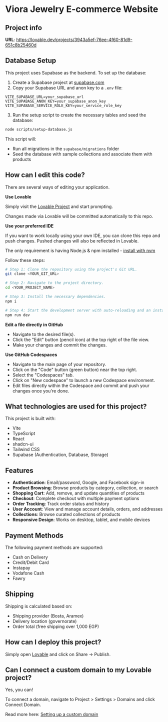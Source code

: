 # Viora Jewelry E-commerce Website

## Project info

**URL**: https://lovable.dev/projects/3943a5ef-76ee-4f60-81d9-651c8b25460d

## Database Setup

This project uses Supabase as the backend. To set up the database:

1. Create a Supabase project at [supabase.com](https://supabase.com)
2. Copy your Supabase URL and anon key to a `.env` file:

```
VITE_SUPABASE_URL=your_supabase_url
VITE_SUPABASE_ANON_KEY=your_supabase_anon_key
VITE_SUPABASE_SERVICE_ROLE_KEY=your_service_role_key
```

3. Run the setup script to create the necessary tables and seed the database:

```sh
node scripts/setup-database.js
```

This script will:
- Run all migrations in the `supabase/migrations` folder
- Seed the database with sample collections and associate them with products

## How can I edit this code?

There are several ways of editing your application.

**Use Lovable**

Simply visit the [Lovable Project](https://lovable.dev/projects/3943a5ef-76ee-4f60-81d9-651c8b25460d) and start prompting.

Changes made via Lovable will be committed automatically to this repo.

**Use your preferred IDE**

If you want to work locally using your own IDE, you can clone this repo and push changes. Pushed changes will also be reflected in Lovable.

The only requirement is having Node.js & npm installed - [install with nvm](https://github.com/nvm-sh/nvm#installing-and-updating)

Follow these steps:

```sh
# Step 1: Clone the repository using the project's Git URL.
git clone <YOUR_GIT_URL>

# Step 2: Navigate to the project directory.
cd <YOUR_PROJECT_NAME>

# Step 3: Install the necessary dependencies.
npm i

# Step 4: Start the development server with auto-reloading and an instant preview.
npm run dev
```

**Edit a file directly in GitHub**

- Navigate to the desired file(s).
- Click the "Edit" button (pencil icon) at the top right of the file view.
- Make your changes and commit the changes.

**Use GitHub Codespaces**

- Navigate to the main page of your repository.
- Click on the "Code" button (green button) near the top right.
- Select the "Codespaces" tab.
- Click on "New codespace" to launch a new Codespace environment.
- Edit files directly within the Codespace and commit and push your changes once you're done.

## What technologies are used for this project?

This project is built with:

- Vite
- TypeScript
- React
- shadcn-ui
- Tailwind CSS
- Supabase (Authentication, Database, Storage)

## Features

- **Authentication**: Email/password, Google, and Facebook sign-in
- **Product Browsing**: Browse products by category, collection, or search
- **Shopping Cart**: Add, remove, and update quantities of products
- **Checkout**: Complete checkout with multiple payment options
- **Order Tracking**: Track order status and history
- **User Account**: View and manage account details, orders, and addresses
- **Collections**: Browse curated collections of products
- **Responsive Design**: Works on desktop, tablet, and mobile devices

## Payment Methods

The following payment methods are supported:

- Cash on Delivery
- Credit/Debit Card
- Instapay
- Vodafone Cash
- Fawry

## Shipping

Shipping is calculated based on:

- Shipping provider (Bosta, Aramex)
- Delivery location (governorate)
- Order total (free shipping over 1,000 EGP)

## How can I deploy this project?

Simply open [Lovable](https://lovable.dev/projects/3943a5ef-76ee-4f60-81d9-651c8b25460d) and click on Share -> Publish.

## Can I connect a custom domain to my Lovable project?

Yes, you can!

To connect a domain, navigate to Project > Settings > Domains and click Connect Domain.

Read more here: [Setting up a custom domain](https://docs.lovable.dev/tips-tricks/custom-domain#step-by-step-guide)
